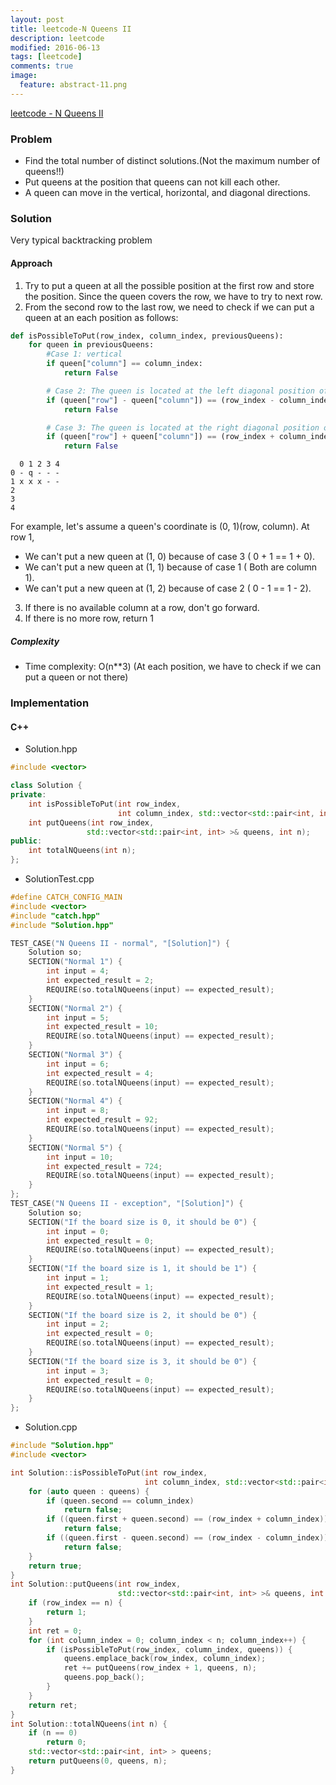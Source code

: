 ```yaml
---
layout: post
title: leetcode-N Queens II
description: leetcode
modified: 2016-06-13
tags: [leetcode]
comments: true
image:
  feature: abstract-11.png
---
```

[leetcode - N Queens II](https://leetcode.com/problems/n-queens-ii/)

### Problem

- Find the total number of distinct solutions.(Not the maximum number of queens!!) 
- Put queens at the position that queens can not kill each other. 
- A queen can move in the vertical, horizontal, and diagonal directions.

### Solution 

Very typical backtracking problem

#### Approach

1. Try to put a queen at all the possible position at the first row and store the position. Since the queen covers the row, we have to try to next row. 
2. From the second row to the last row, we need to check if we can put a queen at an each position as follows:

```python
def isPossibleToPut(row_index, column_index, previousQueens):
    for queen in previousQueens:
        #Case 1: vertical 
        if queen["column"] == column_index: 
            return False 

        # Case 2: The queen is located at the left diagonal position of the current position
        if (queen["row"] - queen["column"]) == (row_index - column_index): 
            return False

        # Case 3: The queen is located at the right diagonal position of the current position
        if (queen["row"] + queen["column"]) == (row_index + column_index): 
            return False
```

```
  0 1 2 3 4 
0 - q - - - 
1 x x x - -  
2
3
4
```

For example, let's assume a queen's coordinate is (0, 1)(row, column). 
At row 1, 

- We can't put a new queen at (1, 0) because of case 3 ( 0 + 1 == 1 + 0). 
- We can't put a new queen at (1, 1) because of case 1 ( Both are column 1). 
- We can't put a new queen at (1, 2) because of case 2 ( 0 - 1 == 1 - 2). 

3. If there is no available column at a row, don't go forward. 
4. If there is no more row, return 1

##### Complexity

- Time complexity: O(n**3) (At each position, we have to check if we can put a queen or not there)

### Implementation

#### C++

- Solution.hpp

```cpp
#include <vector>

class Solution {
private:
    int isPossibleToPut(int row_index,
                        int column_index, std::vector<std::pair<int, int>>& queens);
    int putQueens(int row_index,
                 std::vector<std::pair<int, int> >& queens, int n);
public:
    int totalNQueens(int n);
};

```

- SolutionTest.cpp

```cpp
#define CATCH_CONFIG_MAIN
#include <vector>
#include "catch.hpp"
#include "Solution.hpp"

TEST_CASE("N Queens II - normal", "[Solution]") {
    Solution so;
    SECTION("Normal 1") {
        int input = 4;
        int expected_result = 2;
        REQUIRE(so.totalNQueens(input) == expected_result);
    }
    SECTION("Normal 2") {
        int input = 5;
        int expected_result = 10;
        REQUIRE(so.totalNQueens(input) == expected_result);
    }
    SECTION("Normal 3") {
        int input = 6;
        int expected_result = 4;
        REQUIRE(so.totalNQueens(input) == expected_result);
    }
    SECTION("Normal 4") {
        int input = 8;
        int expected_result = 92;
        REQUIRE(so.totalNQueens(input) == expected_result);
    }
    SECTION("Normal 5") {
        int input = 10;
        int expected_result = 724;
        REQUIRE(so.totalNQueens(input) == expected_result);
    }
};
TEST_CASE("N Queens II - exception", "[Solution]") {
    Solution so;
    SECTION("If the board size is 0, it should be 0") {
        int input = 0;
        int expected_result = 0;
        REQUIRE(so.totalNQueens(input) == expected_result);
    }
    SECTION("If the board size is 1, it should be 1") {
        int input = 1;
        int expected_result = 1;
        REQUIRE(so.totalNQueens(input) == expected_result);
    }
    SECTION("If the board size is 2, it should be 0") {
        int input = 2;
        int expected_result = 0;
        REQUIRE(so.totalNQueens(input) == expected_result);
    }
    SECTION("If the board size is 3, it should be 0") {
        int input = 3;
        int expected_result = 0;
        REQUIRE(so.totalNQueens(input) == expected_result);
    }
};

```

- Solution.cpp

```cpp
#include "Solution.hpp"
#include <vector>

int Solution::isPossibleToPut(int row_index,
                              int column_index, std::vector<std::pair<int, int> >& queens) {
    for (auto queen : queens) {
        if (queen.second == column_index)
            return false;
        if ((queen.first + queen.second) == (row_index + column_index))
            return false;
        if ((queen.first - queen.second) == (row_index - column_index))
            return false;
    }
    return true;
}
int Solution::putQueens(int row_index,
                        std::vector<std::pair<int, int> >& queens, int n) {
    if (row_index == n) {
        return 1;
    }
    int ret = 0;
    for (int column_index = 0; column_index < n; column_index++) { 
        if (isPossibleToPut(row_index, column_index, queens)) {
            queens.emplace_back(row_index, column_index);
            ret += putQueens(row_index + 1, queens, n);
            queens.pop_back();
        }
    }
    return ret;
}
int Solution::totalNQueens(int n) {
    if (n == 0)
        return 0;
    std::vector<std::pair<int, int> > queens;
    return putQueens(0, queens, n);
}

```
